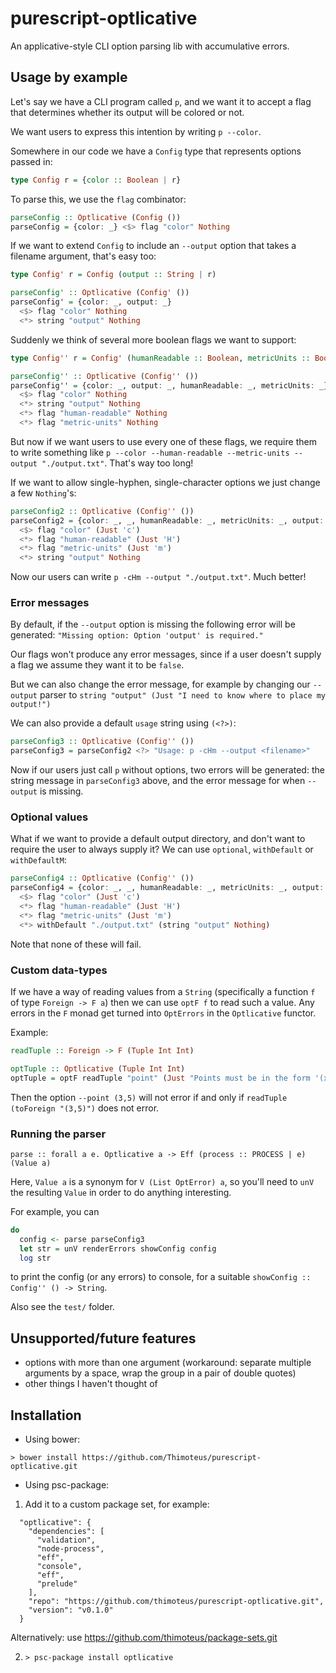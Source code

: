 # purescript-optlicative

An applicative-style CLI option parsing lib with accumulative errors.

## Usage by example

Let's say we have a CLI program called `p`, and we want it to accept a
flag that determines whether its output will be colored or not.

We want users to express this intention by writing `p --color`.

Somewhere in our code we have a `Config` type that represents options
passed in:

```purescript
type Config r = {color :: Boolean | r}
```

To parse this, we use the `flag` combinator:

```purescript
parseConfig :: Optlicative (Config ())
parseConfig = {color: _} <$> flag "color" Nothing
```

If we want to extend `Config` to include an `--output` option that takes a filename argument, that's easy too:

```purescript
type Config' r = Config (output :: String | r)

parseConfig' :: Optlicative (Config' ())
parseConfig' = {color: _, output: _}
  <$> flag "color" Nothing
  <*> string "output" Nothing
```

Suddenly we think of several more boolean flags we want to support:

```purescript
type Config'' r = Config' (humanReadable :: Boolean, metricUnits :: Boolean)

parseConfig'' :: Optlicative (Config'' ())
parseConfig'' = {color: _, output: _, humanReadable: _, metricUnits: _}
  <$> flag "color" Nothing
  <*> string "output" Nothing
  <*> flag "human-readable" Nothing
  <*> flag "metric-units" Nothing
```

But now if we want users to use every one of these flags, we require them to write something like `p --color --human-readable --metric-units --output "./output.txt"`. That's way too long!

If we want to allow single-hyphen, single-character options we just change a few `Nothing`'s:

```purescript
parseConfig2 :: Optlicative (Config'' ())
parseConfig2 = {color: _, _, humanReadable: _, metricUnits: _, output: _}
  <$> flag "color" (Just 'c')
  <*> flag "human-readable" (Just 'H')
  <*> flag "metric-units" (Just 'm')
  <*> string "output" Nothing
```

Now our users can write `p -cHm --output "./output.txt"`. Much better!

### Error messages

By default, if the `--output` option is missing the following error will be
generated: `"Missing option: Option 'output' is required."`

Our flags won't produce any error messages, since if a user doesn't supply a flag we assume they want it to be `false`.

But we can also change the error message, for example by changing our `--output` parser to `string "output" (Just "I need to know where to place my output!")`

We can also provide a default `usage` string using `(<?>)`:

```purescript
parseConfig3 :: Optlicative (Config'' ())
parseConfig3 = parseConfig2 <?> "Usage: p -cHm --output <filename>"
```

Now if our users just call `p` without options, two errors will be generated: the string message in `parseConfig3` above, and the error message for when `--output` is missing.

### Optional values

What if we want to provide a default output directory, and don't want to require
the user to always supply it? We can use `optional`, `withDefault` or `withDefaultM`:

```purescript
parseConfig4 :: Optlicative (Config'' ())
parseConfig4 = {color: _, _, humanReadable: _, metricUnits: _, output: _}
  <$> flag "color" (Just 'c')
  <*> flag "human-readable" (Just 'H')
  <*> flag "metric-units" (Just 'm')
  <*> withDefault "./output.txt" (string "output" Nothing)
```

Note that none of these will fail.

### Custom data-types

If we have a way of reading values from a `String` (specifically a function `f` of
type `Foreign -> F a`) then we can use `optF f` to read such a value. Any errors
in the `F` monad get turned into `OptErrors` in the `Optlicative` functor.

Example:

```purescript
readTuple :: Foreign -> F (Tuple Int Int)

optTuple :: Optlicative (Tuple Int Int)
optTuple = optF readTuple "point" (Just "Points must be in the form '(x,y)'")
```

Then the option `--point (3,5)` will not error if and only if
`readTuple (toForeign "(3,5)")` does not error.

### Running the parser

```
parse :: forall a e. Optlicative a -> Eff (process :: PROCESS | e) (Value a)
```

Here, `Value a` is a synonym for `V (List OptError) a`, so you'll need to `unV` the resulting `Value` in order to do anything interesting.

For example, you can

```purescript
do
  config <- parse parseConfig3
  let str = unV renderErrors showConfig config
  log str
```

to print the config (or any errors) to console, for a suitable `showConfig :: Config'' () -> String`.

Also see the `test/` folder.

## Unsupported/future features

* options with more than one argument (workaround: separate multiple arguments by a space, wrap the group in a pair of double quotes)
* other things I haven't thought of

## Installation

* Using bower:

```
> bower install https://github.com/Thimoteus/purescript-optlicative.git
```

* Using psc-package:

1. Add it to a custom package set, for example:
```
  "optlicative": {
    "dependencies": [
      "validation",
      "node-process",
      "eff",
      "console",
      "eff",
      "prelude"
    ],
    "repo": "https://github.com/thimoteus/purescript-optlicative.git",
    "version": "v0.1.0"
  }
```

Alternatively: use https://github.com/thimoteus/package-sets.git

2. `> psc-package install optlicative`